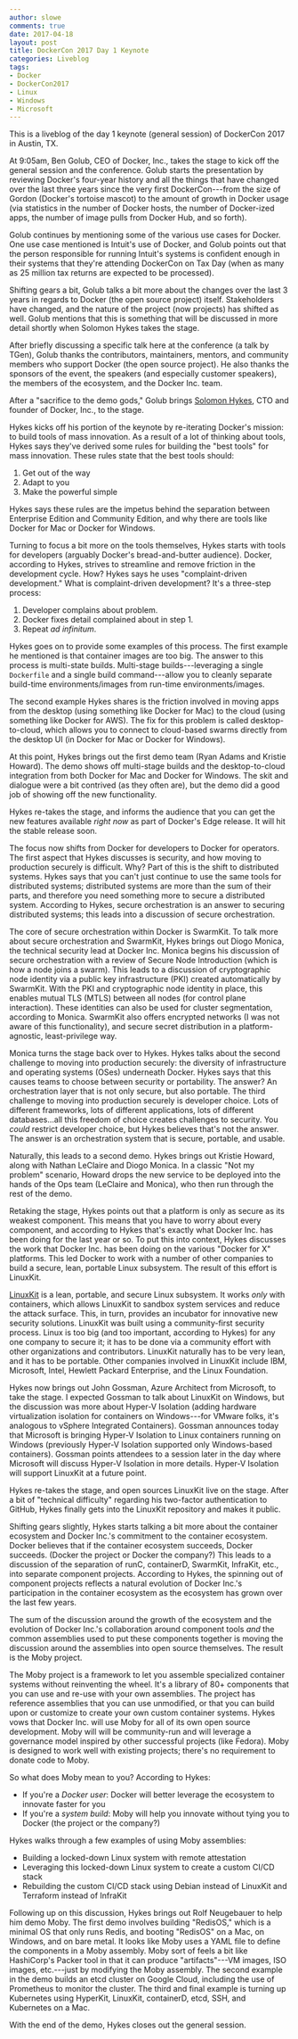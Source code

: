 ```yaml
---
author: slowe
comments: true
date: 2017-04-18
layout: post
title: DockerCon 2017 Day 1 Keynote
categories: Liveblog
tags:
- Docker
- DockerCon2017
- Linux
- Windows
- Microsoft
---
```


This is a liveblog of the day 1 keynote (general session) of DockerCon 2017 in Austin, TX.

At 9:05am, Ben Golub, CEO of Docker, Inc., takes the stage to kick off the general session and the conference. Golub starts the presentation by reviewing Docker's four-year history and all the things that have changed over the last three years since the very first DockerCon---from the size of Gordon (Docker's tortoise mascot) to the amount of growth in Docker usage (via statistics in the number of Docker hosts, the number of Docker-ized apps, the number of image pulls from Docker Hub, and so forth). 

Golub continues by mentioning some of the various use cases for Docker. One use case mentioned is Intuit's use of Docker, and Golub points out that the person responsible for running Intuit's systems is confident enough in their systems that they're attending DockerCon on Tax Day (when as many as 25 million tax returns are expected to be processed).

Shifting gears a bit, Golub talks a bit more about the changes over the last 3 years in regards to Docker (the open source project) itself. Stakeholders have changed, and the nature of the project (now projects) has shifted as well. Golub mentions that this is something that will be discussed in more detail shortly when Solomon Hykes takes the stage.

After briefly discussing a specific talk here at the conference (a talk by TGen), Golub thanks the contributors, maintainers, mentors, and community members who support Docker (the open source project). He also thanks the sponsors of the event, the speakers (and especially customer speakers), the members of the ecosystem, and the Docker Inc. team.

After a "sacrifice to the demo gods," Golub brings [Solomon Hykes][link-1], CTO and founder of Docker, Inc., to the stage.

Hykes kicks off his portion of the keynote by re-iterating Docker's mission: to build tools of mass innovation. As a result of a lot of thinking about tools, Hykes says they've derived some rules for building the "best tools" for mass innovation. These rules state that the best tools should:

1. Get out of the way
2. Adapt to you
3. Make the powerful simple

Hykes says these rules are the impetus behind the separation between Enterprise Edition and Community Edition, and why there are tools like Docker for Mac or Docker for Windows.

Turning to focus a bit more on the tools themselves, Hykes starts with tools for developers (arguably Docker's bread-and-butter audience). Docker, according to Hykes, strives to streamline and remove friction in the development cycle. How? Hykes says he uses "complaint-driven development." What is complaint-driven development? It's a three-step process:

1. Developer complains about problem.
2. Docker fixes detail complained about in step 1.
3. Repeat _ad infinitum_.

Hykes goes on to provide some examples of this process. The first example he mentioned is that container images are too big. The answer to this process is multi-state builds. Multi-stage builds---leveraging a single `Dockerfile` and a single build command---allow you to cleanly separate build-time environments/images from run-time environments/images.

The second example Hykes shares is the friction involved in moving apps from the desktop (using something like Docker for Mac) to the cloud (using something like Docker for AWS). The fix for this problem is called desktop-to-cloud, which allows you to connect to cloud-based swarms directly from the desktop UI (in Docker for Mac or Docker for Windows).

At this point, Hykes brings out the first demo team (Ryan Adams and Kristie Howard). The demo shows off multi-stage builds and the desktop-to-cloud integration from both Docker for Mac and Docker for Windows. The skit and dialogue were a bit contrived (as they often are), but the demo did a good job of showing off the new functionality.

Hykes re-takes the stage, and informs the audience that you can get the new features available _right now_ as part of Docker's Edge release. It will hit the stable release soon.

The focus now shifts from Docker for developers to Docker for operators. The first aspect that Hykes discusses is security, and how moving to production securely is difficult. Why? Part of this is the shift to distributed systems. Hykes says that you can't just continue to use the same tools for distributed systems; distributed systems are more than the sum of their parts, and therefore you need something more to secure a distributed system. According to Hykes, secure orchestration is an answer to securing distributed systems; this leads into a discussion of secure orchestration.

The core of secure orchestration within Docker is SwarmKit. To talk more about secure orchestration and SwarmKit, Hykes brings out Diogo Monica, the technical security lead at Docker Inc. Monica begins his discussion of secure orchestration with a review of Secure Node Introduction (which is how a node joins a swarm). This leads to a discussion of cryptographic node identity via a public key infrastructure (PKI) created automatically by SwarmKit. With the PKI and cryptographic node identity in place, this enables mutual TLS (MTLS) between all nodes (for control plane interaction). These identities can also be used for cluster segmentation, according to Monica. SwarmKit also offers encrypted networks (I was not aware of this functionality), and secure secret distribution in a platform-agnostic, least-privilege way.

Monica turns the stage back over to Hykes. Hykes talks about the second challenge to moving into production securely: the diversity of infrastructure and operating systems (OSes) underneath Docker. Hykes says that this causes teams to choose between security or portability. The answer? An orchestration layer that is not only secure, but also portable. The third challenge to moving into production securely is developer choice. Lots of different frameworks, lots of different applications, lots of different databases...all this freedom of choice creates challenges to security. You _could_ restrict developer choice, but Hykes believes that's not the answer. The answer is an orchestration system that is secure, portable, and usable.

Naturally, this leads to a second demo. Hykes brings out Kristie Howard, along with Nathan LeClaire and Diogo Monica. In a classic "Not my problem" scenario, Howard drops the new service to be deployed into the hands of the Ops team (LeClaire and Monica), who then run through the rest of the demo.

Retaking the stage, Hykes points out that a platform is only as secure as its weakest component. This means that you have to worry about every component, and according to Hykes that's exactly what Docker Inc. has been doing for the last year or so. To put this into context, Hykes discusses the work that Docker Inc. has been doing on the various "Docker for X" platforms. This led Docker to work with a number of other companies to build a secure, lean, portable Linux subsystem. The result of this effort is LinuxKit.

[LinuxKit][link-2] is a lean, portable, and secure Linux subsystem. It works _only_ with containers, which allows LinuxKit to sandbox system services and reduce the attack surface. This, in turn, provides an incubator for innovative new security solutions. LinuxKit was built using a community-first security process. Linux is too big (and too important, according to Hykes) for any one company to secure it; it has to be done via a community effort with other organizations and contributors. LinuxKit naturally has to be very lean, and it has to be portable. Other companies involved in LinuxKit include IBM, Microsoft, Intel, Hewlett Packard Enterprise, and the Linux Foundation.

Hykes now brings out John Gossman, Azure Architect from Microsoft, to take the stage. I expected Gossman to talk about LinuxKit on Windows, but the discussion was more about Hyper-V Isolation (adding hardware virtualization isolation for containers on Windows---for VMware folks, it's analogous to vSphere Integrated Containers). Gossman announces today that Microsoft is bringing Hyper-V Isolation to Linux containers running on Windows (previously Hyper-V Isolation supported only Windows-based containers). Gossman points attendees to a session later in the day where Microsoft will discuss Hyper-V Isolation in more details. Hyper-V Isolation will support LinuxKit at a future point.

Hykes re-takes the stage, and open sources LinuxKit live on the stage. After a bit of "technical difficulty" regarding his two-factor authentication to GitHub, Hykes finally gets into the LinuxKit repository and makes it public.

Shifting gears slightly, Hykes starts talking a bit more about the container ecosystem and Docker Inc.'s commitment to the container ecosystem. Docker believes that if the container ecosystem succeeds, Docker succeeds. (Docker the project or Docker the company?) This leads to a discussion of the separation of runC, containerD, SwarmKit, InfraKit, etc., into separate component projects. According to Hykes, the spinning out of component projects reflects a natural evolution of Docker Inc.'s participation in the container ecosystem as the ecosystem has grown over the last few years.

The sum of the discussion around the growth of the ecosystem and the evolution of Docker Inc.'s collaboration around component tools _and_ the common assemblies used to put these components together is moving the discussion around the assemblies into open source themselves. The result is the Moby project.

The Moby project is a framework to let you assemble specialized container systems without reinventing the wheel. It's a library of 80+ components that you can use and re-use with your own assemblies. The project has reference assemblies that you can use unmodified, or that you can build upon or customize to create your own custom container systems. Hykes vows that Docker Inc. will use Moby for all of its own open source development. Moby will will be community-run and will leverage a governance model inspired by other successful projects (like Fedora). Moby is designed to work well with existing projects; there's no requirement to donate code to Moby.

So what does Moby mean to you? According to Hykes:

* If you're a _Docker user_: Docker will better leverage the ecosystem to innovate faster for you
* If you're a _system build_: Moby will help you innovate without tying you to Docker (the project or the company?)

Hykes walks through a few examples of using Moby assemblies:

* Building a locked-down Linux system with remote attestation
* Leveraging this locked-down Linux system to create a custom CI/CD stack
* Rebuilding the custom CI/CD stack using Debian instead of LinuxKit and Terraform instead of InfraKit

Following up on this discussion, Hykes brings out Rolf Neugebauer to help him demo Moby. The first demo involves building "RedisOS," which is a minimal OS that only runs Redis, and booting "RedisOS" on a Mac, on Windows, and on bare metal. It looks like Moby uses a YAML file to define the components in a Moby assembly. Moby sort of feels a bit like HashiCorp's Packer tool in that it can produce "artifacts"---VM images, ISO images, etc.---just by modifying the Moby assembly. The second example in the demo builds an etcd cluster on Google Cloud, including the use of Prometheus to monitor the cluster. The third and final example is turning up Kubernetes using HyperKit, LinuxKit, containerD, etcd, SSH, and Kubernetes on a Mac.

With the end of the demo, Hykes closes out the general session.



[link-1]: https://twitter.com/solomonstre
[link-2]: https://github.com/linuxkit/linuxkit

